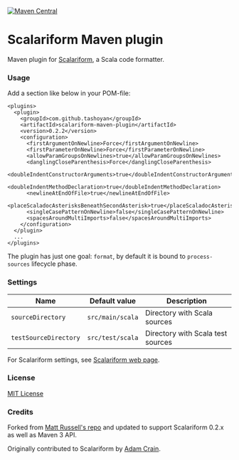 [![Maven Central](https://maven-badges.herokuapp.com/maven-central/com.github.tashoyan/scalariform-maven-plugin/badge.svg)](https://maven-badges.herokuapp.com/maven-central/com.github.tashoyan/scalariform-maven-plugin)

# Scalariform Maven plugin

Maven plugin for [Scalariform](https://github.com/scala-ide/scalariform), a Scala code formatter.

### Usage

Add a section like below in your POM-file:

    <plugins>
      <plugin>
        <groupId>com.github.tashoyan</groupId>
        <artifactId>scalariform-maven-plugin</artifactId>
        <version>0.2.2</version>
        <configuration>
          <firstArgumentOnNewline>Force</firstArgumentOnNewline>
          <firstParameterOnNewline>Force</firstParameterOnNewline>
          <allowParamGroupsOnNewlines>true</allowParamGroupsOnNewlines>
          <danglingCloseParenthesis>Force</danglingCloseParenthesis>
          <doubleIndentConstructorArguments>true</doubleIndentConstructorArguments>
          <doubleIndentMethodDeclaration>true</doubleIndentMethodDeclaration>
          <newlineAtEndOfFile>true</newlineAtEndOfFile>
          <placeScaladocAsterisksBeneathSecondAsterisk>true</placeScaladocAsterisksBeneathSecondAsterisk>
          <singleCasePatternOnNewline>false</singleCasePatternOnNewline>
          <spacesAroundMultiImports>false</spacesAroundMultiImports>
        </configuration>
      </plugin>
      ...
    </plugins>

The plugin has just one goal: `format`, by default it is bound to `process-sources` lifecycle phase.

### Settings

| Name | Default value | Description |
| ---- | ------------- | ----------- |
| `sourceDirectory` | `src/main/scala` | Directory with Scala sources |
| `testSourceDirectory` | `src/test/scala` | Directory with Scala test sources |

For Scalariform settings, see [Scalariform web page](https://github.com/scala-ide/scalariform#preferences).

### License

[MIT License](http://www.opensource.org/licenses/mit-license.php)

### Credits

Forked from [Matt Russell's repo](https://github.com/mdr/scalariform-maven-plugin) and updated to support Scalariform 0.2.x as well as Maven 3 API.

Originally contributed to Scalariform by [Adam Crain](https://github.com/jadamcrain).
